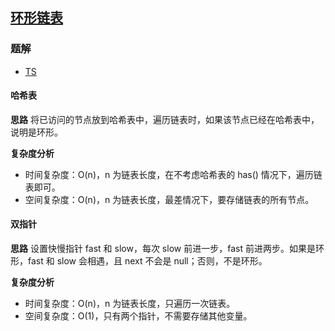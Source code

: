 ## [环形链表](https://leetcode-cn.com/problems/linked-list-cycle/)
### 题解
+ [TS](../../ts/256/141.ts)

#### 哈希表
**思路**
将已访问的节点放到哈希表中，遍历链表时，如果该节点已经在哈希表中，说明是环形。 

**复杂度分析**
+ 时间复杂度：O(n)，n 为链表长度，在不考虑哈希表的 has() 情况下，遍历链表即可。
+ 空间复杂度：O(n)，n 为链表长度，最差情况下，要存储链表的所有节点。  

#### 双指针
**思路**
设置快慢指针 fast 和 slow，每次 slow 前进一步，fast 前进两步。如果是环形，fast 和 slow 会相遇，且 next 不会是 null；否则，不是环形。

**复杂度分析**
+ 时间复杂度：O(n)，n 为链表长度，只遍历一次链表。
+ 空间复杂度：O(1)，只有两个指针，不需要存储其他变量。  